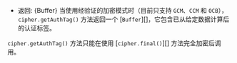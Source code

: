 <!-- YAML
added: v1.0.0
-->

* 返回: {Buffer} 当使用经验证的加密模式时（目前只支持 `GCM`、`CCM` 和 `OCB`），`cipher.getAuthTag()` 方法返回一个 [`Buffer`][]，它包含已从给定数据计算后的认证标签。

`cipher.getAuthTag()` 方法只能在使用 [`cipher.final()`][] 方法完全加密后调用。


